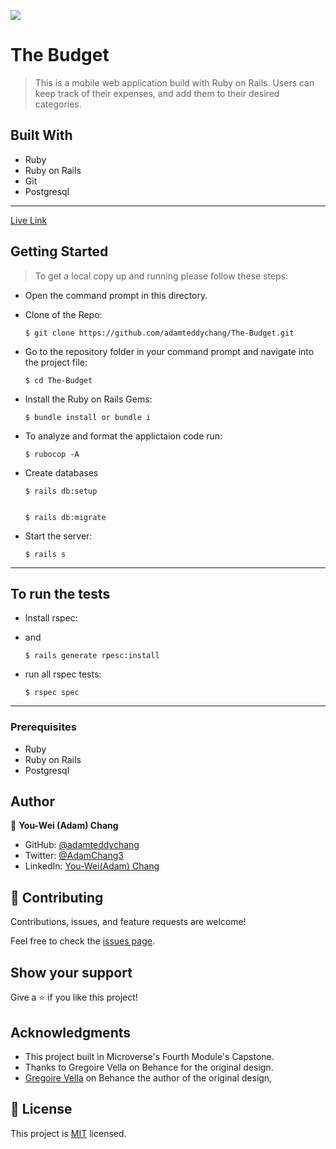 ![](https://img.shields.io/badge/Microverse-blueviolet)

# The Budget
>This is a mobile web application build with Ruby on Rails. Users can keep track of their expenses, and add them to their desired categories. 

## Built With

- Ruby
- Ruby on Rails
- Git
- Postgresql

---

[Live Link](https://the--budget.herokuapp.com/)
## Getting Started

> To get a local copy up and running please follow these steps:

- Open the command prompt in this directory.

- Clone of the Repo:

      $ git clone https://github.com/adamteddychang/The-Budget.git

- Go to the repository folder in your command prompt and navigate into the project file:

      $ cd The-Budget

- Install the Ruby on Rails Gems:

      $ bundle install or bundle i

- To analyze and format the applictaion code run:

      $ rubocop -A

- Create databases

      $ rails db:setup


      $ rails db:migrate

- Start the server:

      $ rails s

---



## To run the tests

- Install rspec:

- and

      $ rails generate rpesc:install

- run all rspec tests:

      $ rspec spec


---
### Prerequisites

- Ruby
- Ruby on Rails
- Postgresql


## Author

👤 **You-Wei (Adam) Chang** 

- GitHub: [@adamteddychang](https://github.com/adamteddychang)
- Twitter: [@AdamChang3](https://twitter.com/AdamChang3) 
- LinkedIn: [You-Wei(Adam) Chang](https://www.linkedin.com/in/adamteddychang/)


## 🤝 Contributing

Contributions, issues, and feature requests are welcome!



Feel free to check the [issues page](../../issues/).

## Show your support

Give a ⭐️ if you like this project!

## Acknowledgments

- This project built in Microverse's Fourth Module's Capstone.
- Thanks to Gregoire Vella on Behance for the original design.
- [Gregoire Vella](https://www.behance.net/gregoirevella) on Behance the author of the original design,

## 📝 License

This project is [MIT](./MIT.md) licensed.

